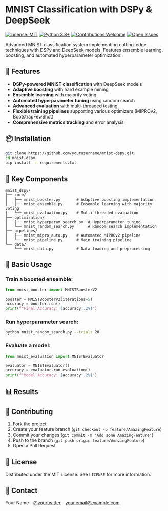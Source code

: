 # MNIST Classification with DSPy & DeepSeek

[![License: MIT](https://img.shields.io/badge/License-MIT-yellow.svg)](https://opensource.org/licenses/MIT)
[![Python 3.8+](https://img.shields.io/badge/Python-3.8%2B-blue.svg)](https://www.python.org/)
[![Contributions Welcome](https://img.shields.io/badge/Contributions-Welcome-brightgreen.svg)](https://github.com/yourusername/mnist-dspy/issues)
[![Open Issues](https://img.shields.io/github/issues/yourusername/mnist-dspy.svg)](https://github.com/yourusername/mnist-dspy/issues)

Advanced MNIST classification system implementing cutting-edge techniques with DSPy and DeepSeek models. Features ensemble learning, boosting, and automated hyperparameter optimization.

## 🚀 Features

- **DSPy-powered MNIST classification** with DeepSeek models
- **Adaptive boosting** with hard example mining
- **Ensemble learning** with majority voting
- **Automated hyperparameter tuning** using random search
- **Advanced evaluation** with multi-threaded testing
- **Flexible training pipelines** supporting various optimizers (MIPROv2, BootstrapFewShot)
- **Comprehensive metrics tracking** and error analysis

## 📦 Installation

```bash
git clone https://github.com/yourusername/mnist-dspy.git
cd mnist-dspy
pip install -r requirements.txt
```

## 🧠 Key Components

```
mnist_dspy/
├── core/
│   ├── mnist_booster.py       # Adaptive boosting implementation
│   ├── mnist_ensemble.py      # Ensemble learning with majority voting
│   └── mnist_evaluation.py    # Multi-threaded evaluation
├── optimization/
│   ├── mnist_hyperparam_search.py  # Hyperparameter tuning
│   └── mnist_random_search.py      # Random search implementation
├── pipelines/
│   ├── mnist_mipro_auto.py    # Automated MIPROv2 pipeline
│   └── mnist_pipeline.py      # Main training pipeline
└── data/
    └── mnist_data.py          # Data loading and preprocessing
```

## 🏁 Basic Usage

### Train a boosted ensemble:
```python
from mnist_booster import MNISTBoosterV2

booster = MNISTBoosterV2(iterations=5)
accuracy = booster.run()
print(f"Final Accuracy: {accuracy:.2%}")
```

### Run hyperparameter search:
```bash
python mnist_random_search.py --trials 20
```

### Evaluate a model:
```python
from mnist_evaluation import MNISTEvaluator

evaluator = MNISTEvaluator()
accuracy = evaluator.run_evaluation()
print(f"Model Accuracy: {accuracy:.2%}")
```

## 📊 Results

## 🤝 Contributing

1. Fork the project
2. Create your feature branch (`git checkout -b feature/AmazingFeature`)
3. Commit your changes (`git commit -m 'Add some AmazingFeature'`)
4. Push to the branch (`git push origin feature/AmazingFeature`)
5. Open a Pull Request

## 📄 License

Distributed under the MIT License. See `LICENSE` for more information.

## 📧 Contact

Your Name - [@yourtwitter](https://twitter.com/yourtwitter) - your.email@example.com
